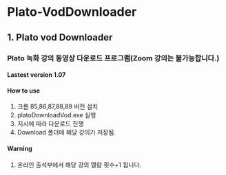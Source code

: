 # Plato-VodDownloader

## 1. Plato vod Downloader
### Plato 녹화 강의 동영상 다운로드 프로그램(Zoom 강의는 불가능합니다.)
#### Lastest version 1.07
#### How to use
1. 크롬 85,86,87,88,89 버전 설치
2. platoDownloadVod.exe 실행
3. 지시에 따라 다운로드 진행
4. Download 폴더에 해당 강의가 저장됨.


#### Warning
1. 온라인 출석부에서 해당 강의 열람 횟수+1 됩니다.

